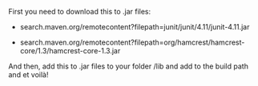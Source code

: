 First you need to download this to .jar files:

- search.maven.org/remotecontent?filepath=junit/junit/4.11/junit-4.11.jar

- search.maven.org/remotecontent?filepath=org/hamcrest/hamcrest-core/1.3/hamcrest-core-1.3.jar

And then, add this to .jar files to your folder /lib and add to the build path and et voilà!

